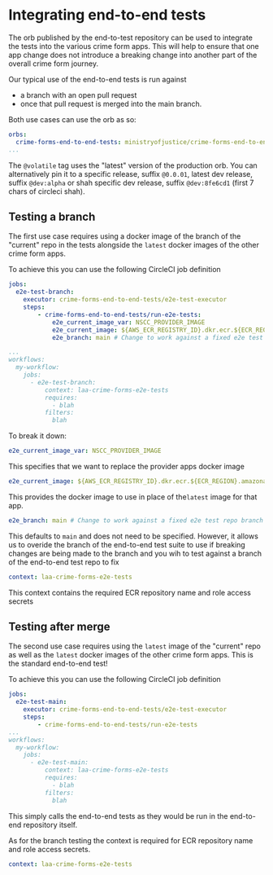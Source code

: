 
# Integrating end-to-end tests

The orb published by the end-to-test repository can be used to integrate the tests into the various crime form apps. This will help to ensure that one app change does not introduce a breaking change into another part of the overall crime form journey.

Our typical use of the end-to-end tests is run against

 - a branch with an open pull request
 - once that pull request is merged into the main branch. 


Both use cases can use the orb as so:

```yml
orbs: 
  crime-forms-end-to-end-tests: ministryofjustice/crime-forms-end-to-end-tests@volatile
...
```
The `@volatile` tag uses the "latest" version of the production orb. You can alternatively pin it to a specific release, suffix `@0.0.01`, latest dev release, suffix `@dev:alpha` or shah specific dev release, suffix `@dev:8fe6cd1` (first 7 chars of circleci shah).


## Testing a branch
The first use case requires using a docker image of the branch of the "current" repo in the tests alongside the `latest` docker images of the other crime form apps.

To achieve this you can use the following CircleCI job definition

```yml
jobs:
  e2e-test-branch:
    executor: crime-forms-end-to-end-tests/e2e-test-executor
    steps:
        - crime-forms-end-to-end-tests/run-e2e-tests:
            e2e_current_image_var: NSCC_PROVIDER_IMAGE
            e2e_current_image: ${AWS_ECR_REGISTRY_ID}.dkr.ecr.${ECR_REGION}.amazonaws.com/${PROVIDER_ECR_REPOSITORY}:branch-${CIRCLE_SHA1}
            e2e_branch: main # Change to work against a fixed e2e test repo branch if needed

...
workflows:
  my-workflow:
    jobs:
      - e2e-test-branch:
          context: laa-crime-forms-e2e-tests
          requires:
            - blah
          filters:
            blah
```

To break it down:
```yml
e2e_current_image_var: NSCC_PROVIDER_IMAGE
```
This specifies that we want to replace the provider apps docker image

```yml
e2e_current_image: ${AWS_ECR_REGISTRY_ID}.dkr.ecr.${ECR_REGION}.amazonaws.com/${PROVIDER_ECR_REPOSITORY}:branch-${CIRCLE_SHA1}
```
This provides the docker image to use in place of the`latest` image for that app.

```yml
e2e_branch: main # Change to work against a fixed e2e test repo branch if needed
```
This defaults to `main` and does not need to be specified. However, it allows us to overide the branch of the end-to-end test suite to use if breaking changes are being made to the branch and you wih to test against a branch of the end-to-end test repo to fix

```yml
context: laa-crime-forms-e2e-tests
```
This context contains the required ECR repository name and role access secrets

## Testing after merge
The second use case requires using the `latest` image of the "current" repo as well as the `latest` docker images of the other crime form apps. This is the standard end-to-end test!

To achieve this you can use the following CircleCI job definition

```yml
jobs:
  e2e-test-main:
    executor: crime-forms-end-to-end-tests/e2e-test-executor
    steps:
        - crime-forms-end-to-end-tests/run-e2e-tests
...
workflows:
  my-workflow:
    jobs:
      - e2e-test-main:
          context: laa-crime-forms-e2e-tests
          requires:
            - blah
          filters:
            blah
```

This simply calls the end-to-end tests as they would be run in the end-to-end repository itself. 

As for the branch testing the context is required for ECR repository name and role access secrets.
```yml
context: laa-crime-forms-e2e-tests
```



